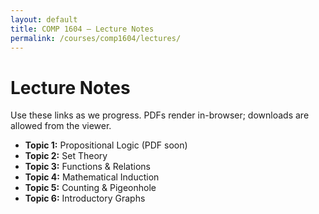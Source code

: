 ```yaml
---
layout: default
title: COMP 1604 — Lecture Notes
permalink: /courses/comp1604/lectures/
---
```


# Lecture Notes

Use these links as we progress. PDFs render in-browser; downloads are allowed from the viewer.

- **Topic 1:** Propositional Logic (PDF soon)
- **Topic 2:** Set Theory
- **Topic 3:** Functions & Relations
- **Topic 4:** Mathematical Induction
- **Topic 5:** Counting & Pigeonhole
- **Topic 6:** Introductory Graphs
